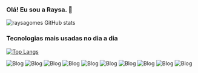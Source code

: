 ### Olá! Eu sou a Raysa. 👋
 
 
 ![raysagomes GitHub stats](https://github-readme-stats.vercel.app/api?username=raysagomes&show_icons=true&hide=contribs,prs&cache_seconds=86400&theme=dracula)

### Tecnologias mais usadas no dia a dia

[![Top Langs](https://github-readme-stats.vercel.app/api/top-langs/?username=raysagomes&layout=donut)](https://github.com/anuraghazra/github-readme-stats)




![Blog](https://img.shields.io/badge/HTML-239120?style=for-the-badge&logo=html5&logoColor=white/)
![Blog](https://img.shields.io/badge/Bootstrap-563D7C?style=for-the-badge&logo=bootstrap&logoColor=white
)
![Blog](https://img.shields.io/badge/CSS-239120?&style=for-the-badge&logo=css3&logoColor=white
)
![Blog](https://img.shields.io/badge/JavaScript-F7DF1E?style=for-the-badge&logo=javascript&logoColor=black
)
![Blog](https://img.shields.io/badge/Node.js-43853D?style=for-the-badge&logo=node.js&logoColor=white
)
![Blog](https://img.shields.io/badge/TypeScript-007ACC?style=for-the-badge&logo=typescript&logoColor=white
)
![Blog](https://img.shields.io/badge/Java-ED8B00?style=for-the-badge&logo=openjdk&logoColor=white
)
![Blog](https://img.shields.io/badge/Kotlin-0095D5?&style=for-the-badge&logo=kotlin&logoColor=white
)
![Blog](https://img.shields.io/badge/React-20232A?style=for-the-badge&logo=react&logoColor=61DAFB
)
![Blog](https://img.shields.io/badge/Angular-DD0031?style=for-the-badge&logo=angular&logoColor=white
)



